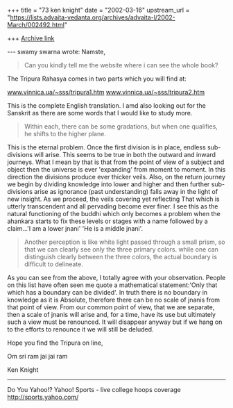 +++
title = "73 ken knight"
date = "2002-03-16"
upstream_url = "https://lists.advaita-vedanta.org/archives/advaita-l/2002-March/002492.html"

+++
[Archive link](https://lists.advaita-vedanta.org/archives/advaita-l/2002-March/002492.html)

--- swamy swarna <swamyswarna at YAHOO.COM> wrote:
Namste,

> Can you kindly tell me the
> website where i can see the whole book?

The Tripura Rahasya comes in two parts which you will
find at:

www.vinnica.ua/~sss/tripura1.htm
www.vinnica.ua/~sss/tripura2.htm

This is the complete English translation.  I amd also
looking out for the Sanskrit as there are some words
that I would like to study more.
>

> Within each,
> there can be some gradations, but when one
> qualifies,
> he shifts to the higher plane.

This is the eternal problem. Once the first division
is in place, endless sub-divisions will arise.  This
seems to be true in both the outward and inward
journeys.
What I mean by that is that from the point of view of
a subject and object then the universe is ever
'expanding' from moment to moment. In this direction
the divisions produce ever thicker veils.
Also, on the return journey we begin by dividing
knowledge into lower and higher and then further
sub-divisions arise as ignorance (past understanding)
falls away in the light of new insight.  As we
proceed, the veils covering yet reflecting That which
is utterly transcendent and all pervading become ever
finer.
I see this as the natural functioning of the buddhi
which only becomes a problem when the ahankara starts
to fix these levels or stages with a name followed  by
a claim...'I am a lower jnani' 'He is a middle jnani'.



>
> Another perception is like white light passed
> through
> a small prism, so that we can clearly see only the
> three primary colors. while one can distinguish
> clearly between the three colors, the actual
> boundary
> is difficult to delineate.


As you can see from the above, I totally agree with
your observation.  People on this list have often seen
me quote a mathematical statement:'Only that which has
a boundary can be divided'.
 In truth there is no boundary in knowledge as it is
Absolute, therefore there can be no scale of jnanis
from that point of view.  From our common point of
view, that we are separate, then a scale of jnanis
will arise and, for a time, have its use but
ultimately such a view must be renounced.   It will
disappear anyway but if we hang on to the efforts to
renounce it we will still be deluded.

Hope you find the Tripura on line,

Om sri ram jai jai ram

Ken Knight

__________________________________________________
Do You Yahoo!?
Yahoo! Sports - live college hoops coverage
http://sports.yahoo.com/

